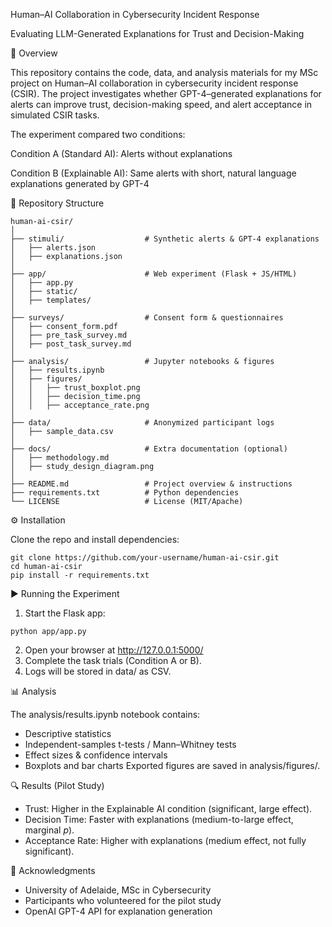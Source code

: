 Human–AI Collaboration in Cybersecurity Incident Response

Evaluating LLM-Generated Explanations for Trust and Decision-Making

📌 Overview

This repository contains the code, data, and analysis materials for my MSc project on Human–AI collaboration in cybersecurity incident response (CSIR).
The project investigates whether GPT-4–generated explanations for alerts can improve trust, decision-making speed, and alert acceptance in simulated CSIR tasks.

The experiment compared two conditions:

Condition A (Standard AI): Alerts without explanations

Condition B (Explainable AI): Same alerts with short, natural language explanations generated by GPT-4

📂 Repository Structure
```
human-ai-csir/
│
├── stimuli/                  # Synthetic alerts & GPT-4 explanations
│   ├── alerts.json
│   ├── explanations.json
│
├── app/                      # Web experiment (Flask + JS/HTML)
│   ├── app.py
│   ├── static/
│   ├── templates/
│
├── surveys/                  # Consent form & questionnaires
│   ├── consent_form.pdf
│   ├── pre_task_survey.md
│   ├── post_task_survey.md
│
├── analysis/                 # Jupyter notebooks & figures
│   ├── results.ipynb
│   ├── figures/
│   │   ├── trust_boxplot.png
│   │   ├── decision_time.png
│   │   ├── acceptance_rate.png
│
├── data/                     # Anonymized participant logs
│   ├── sample_data.csv
│
├── docs/                     # Extra documentation (optional)
│   ├── methodology.md
│   ├── study_design_diagram.png
│
├── README.md                 # Project overview & instructions
├── requirements.txt          # Python dependencies
└── LICENSE                   # License (MIT/Apache)

```

⚙️ Installation

Clone the repo and install dependencies:
```
git clone https://github.com/your-username/human-ai-csir.git
cd human-ai-csir
pip install -r requirements.txt
```

▶️ Running the Experiment

1. Start the Flask app:
```
python app/app.py
```
2. Open your browser at http://127.0.0.1:5000/
3. Complete the task trials (Condition A or B).
4. Logs will be stored in data/ as CSV.

📊 Analysis

The analysis/results.ipynb notebook contains:

* Descriptive statistics
* Independent-samples t-tests / Mann–Whitney tests
* Effect sizes & confidence intervals
* Boxplots and bar charts
Exported figures are saved in analysis/figures/.

🔍 Results (Pilot Study)

* Trust: Higher in the Explainable AI condition (significant, large effect).
* Decision Time: Faster with explanations (medium-to-large effect, marginal $p$).
* Acceptance Rate: Higher with explanations (medium effect, not fully significant).

🙏 Acknowledgments

* University of Adelaide, MSc in Cybersecurity
* Participants who volunteered for the pilot study
* OpenAI GPT-4 API for explanation generation